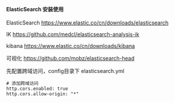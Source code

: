 #### ElasticSearch 安装使用

ElasticSearch https://www.elastic.co/cn/downloads/elasticsearch

IK https://github.com/medcl/elasticsearch-analysis-ik

kibana https://www.elastic.co/cn/downloads/kibana

可视化 https://github.com/mobz/elasticsearch-head

先配置跨域访问，config目录下 elasticsearch.yml

```
# 添加跨域访问
http.cors.enabled: true
http.cors.allow-origin: "*"
```
